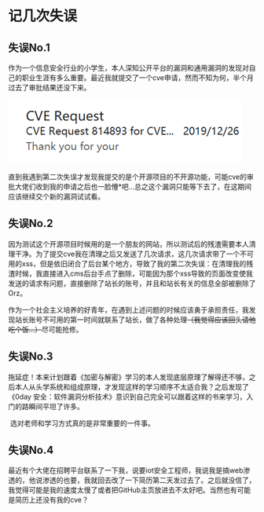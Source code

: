 # 记几次失误

## 失误No.1

​	作为一个信息安全行业的小学生，本人深知公开平台的漏洞和通用漏洞的发现对自己的职业生涯有多么重要。最近我就提交了一个cve申请，然而不知为何，半个月过去了审批结果还没下来。

![CVE_REQUEST](CVEID_request.png)

​	直到我遇到第二次失误才发现我提交的是个开源项目的不开源功能，可能cve的审批大佬们收到我的申请之后也一脸懵*吧…总之这个漏洞只能等下去了，在这期间应该继续交个新的漏洞试试看。

## 失误No.2

​	因为测试这个开源项目时候用的是一个朋友的网站，所以测试后的残渣需要本人清理干净。为了提交cve我在清理之后又发送了几次请求，这几次请求带了一个不可用的xss，但是依旧闭合了后台某个地方，导致了我的第二次失误：在清理我的残渣时候，我直接进入cms后台手点了删除，可能因为那个xss导致的页面改变使我发送的请求有问题，直接删除了站长的账号，并且和站长有关的信息全部被删除了Orz。

​	作为一个社会主义培养的好青年，在遇到上述问题的时候应该勇于承担责任，我发现站长账号不可用的第一时间就联系了站长，做了各种处理~~（我觉得应该回头请他吃个饭…）~~尽可能抢修。

## 失误No.3

​	拖延症！本来计划跟着《加密与解密》学习的本人发现底层原理了解得还不够，之后本人从头学系统和组成原理，才发现这样的学习顺序不太适合我？之后发现了《0day 安全：软件漏洞分析技术》意识到自己完全可以跟着这样的书来学习，入门的路瞬间平坦了许多。

​	选对老师和学习方式真的是非常重要的一件事。

## 失误No.4

​	最近有个大佬在招聘平台联系了一下我，说要iot安全工程师，我说我是搞web渗透的，他说渗透的也要，我就回去改了一下简历第二天发过去了。之后就没信了，我觉得可能是我的速度太慢了或者把GitHub主页放进去不太好吧。当然也有可能是简历上还没有我的cve？